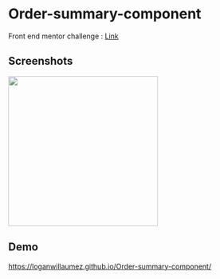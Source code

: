 # Order-summary-component

Front end mentor challenge : [Link](https://www.frontendmentor.io/challenges/order-summary-component-QlPmajDUj)


## Screenshots

<img src="https://user-images.githubusercontent.com/60406970/137460189-8629472b-bc9d-4394-8783-6deafac759e9.png" width="300" height="auto">


  
## Demo

https://loganwillaumez.github.io/Order-summary-component/

  
